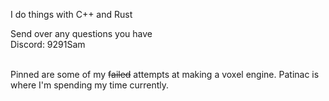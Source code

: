 I do things with C++ and Rust

Send over any questions you have <br>
Discord: 9291Sam

<br>
Pinned are some of my <s>failed</s> attempts at making a voxel engine.
Patinac is where I'm spending my time currently. 
